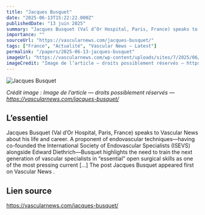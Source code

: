 ```yaml
---
title: "Jacques Busquet"
date: "2025-06-13T15:22:22.000Z"
publishedDate: "13 juin 2025"
summary: "Jacques Busquet (Val d’Or Hospital, Paris, France) speaks to Vascular News about his life and career. A proponent of endovascular techniques—having co-founded the International Society of Endovascular Specialists (ISEVS) alongside Edward Diethrich—Busquet highlights the need to train the next generation of vascular specialists in “essential” open surgical skills as one of the most pressing current [&#8230;] The post Jacques Busquet appeared first on Vascular News ."
importance: ""
sourceUrl: "https://vascularnews.com/jacques-busquet/"
tags: ["France", "Actualité", "Vascular News — Latest"]
permalink: "/papers/2025-06-13-jacques-busquet"
imageUrl: "https://vascularnews.com/wp-content/uploads/sites/7/2025/06/Dr-Jacques-Busquet-scaled.jpg"
imageCredit: "Image de l’article — droits possiblement réservés — https://vascularnews.com/jacques-busquet/"
---
```


![Jacques Busquet](https://vascularnews.com/wp-content/uploads/sites/7/2025/06/Dr-Jacques-Busquet-scaled.jpg)

*Crédit image : Image de l’article — droits possiblement réservés — https://vascularnews.com/jacques-busquet/*

## L’essentiel

Jacques Busquet (Val d’Or Hospital, Paris, France) speaks to Vascular News about his life and career. A proponent of endovascular techniques—having co-founded the International Society of Endovascular Specialists (ISEVS) alongside Edward Diethrich—Busquet highlights the need to train the next generation of vascular specialists in “essential” open surgical skills as one of the most pressing current [&#8230;] The post Jacques Busquet appeared first on Vascular News .

## Lien source

https://vascularnews.com/jacques-busquet/
